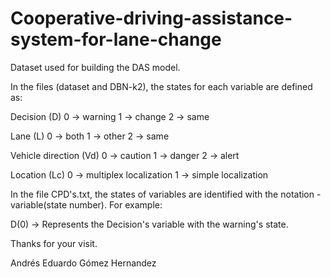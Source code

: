 # Cooperative-driving-assistance-system-for-lane-change
Dataset used for building the DAS model.

In the files (dataset and DBN-k2), the states for each variable are defined as:

Decision (D)
0 -> warning
1 -> change
2 -> same

Lane (L)
0 -> both
1 -> other
2 -> same

Vehicle direction (Vd)
0 -> caution
1 -> danger
2 -> alert

Location (Lc)
0 -> multiplex localization
1 -> simple localization

In the file CPD's.txt, the states of variables are identified with the notation - variable(state number). For example:

D(0) -> Represents the Decision's variable with the warning's state.

Thanks for your visit.

Andrés Eduardo Gómez Hernandez
